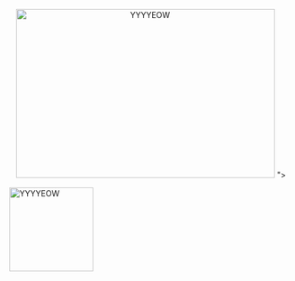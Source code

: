 <p align="center">
  <img width="460" height="300" src="<img width="149 alt="YYYYEOW" src="https://github.com/vampenguin/vampenguin/assets/102457014/fed8bda3-ead3-49a0-bca0-1ad207f8bf08">
">
</p>
<img width="149" alt="YYYYEOW" src="https://github.com/vampenguin/vampenguin/assets/102457014/81b7fcbc-6c9f-4ab7-8bf9-098736db5b94">


<!--
**vampenguin/vampenguin** is a ✨ _special_ ✨ repository because its `README.md` (this file) appears on your GitHub profile.

Here are some ideas to get you started:

- 🔭 I’m currently working on ...
- 🌱 I’m currently learning ...
- 👯 I’m looking to collaborate on ...
- 🤔 I’m looking for help with ...
- 💬 Ask me about ...
- 📫 How to reach me: ...
- 😄 Pronouns: ...
- ⚡ Fun fact: ...
-->
